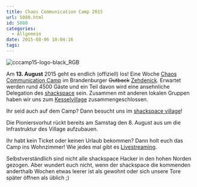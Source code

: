 ```yaml
---
title: Chaos Communication Camp 2015
url: 5080.html
id: 5080
categories:
  - Allgemein
date: 2015-08-06 10:04:16
tags:
---
```


![cccamp15-logo-black_RGB](https://blog.shackspace.de/wp-content/uploads/2015/08/cccamp15-logo-black_RGB.png)

Am **13\. August** 2015 geht es endlich (offiziell) los! Eine Woche [Chaos Communication Camp](https://events.ccc.de/camp/2015/wiki/Main_Page) im Brandenburger <del>Outback</del> [Zehdenick](https://events.ccc.de/camp/2015/wiki/Location). Erwartet werden rund 4500 Gäste und ein Teil davon wird eine ansehnliche Delegation des [shackspace](https://events.ccc.de/camp/2015/wiki/Village:Shackspace) sein. Zusammen mit anderen lokalen Gruppen haben wir uns zum [Kesselvillage](https://events.ccc.de/camp/2015/wiki/Village:Kesselvillage) zusammengeschlossen.

Ihr seid auch auf dem Camp? Dann besucht uns im [shackspace village](https://events.ccc.de/camp/2015/wiki/Village:Shackspace)!

Die Pioniersvorhut rückt bereits am Samstag den 8\. August aus um die Infrastruktur des Village aufzubauen.

Ihr habt kein Ticket oder keinen Urlaub bekommen? Dann holt euch das Camp ins Wohnzimmer! Wie jedes mal gibt es [Livestreaming](https://events.ccc.de/2015/08/06/streaming/).

Selbstverständlich sind nicht alle shackspace Hacker in den hohen Norden gezogen. Aber wundert euch nicht, wenn der shackspace die kommenden anderthalb Wochen etwas leerer ist als gewohnt oder sich unsere Tore später öffnen als üblich ;)